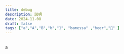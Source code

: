 ```yaml
---
title: debug
description: 説明
date: 2024-11-08
draft: false
tags: ["a","A","B","b","1", "bamessa" ,"beer","🍺" ]
---
```


## 
a